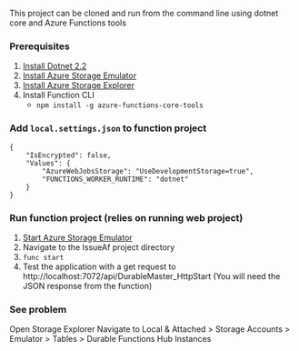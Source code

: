 This project can be cloned and run from the command line using dotnet core and Azure Functions tools

### Prerequisites

1. [Install Dotnet 2.2](https://dotnet.microsoft.com/download)
2. [Install Azure Storage Emulator](https://azure.microsoft.com/en-us/downloads/)
3. [Install Azure Storage Explorer](https://azure.microsoft.com/en-us/features/storage-explorer/)
4. Install Function CLI
   * `npm install -g azure-functions-core-tools`

### Add `local.settings.json` to function project
```
{
    "IsEncrypted": false,
    "Values": {
        "AzureWebJobsStorage": "UseDevelopmentStorage=true",
        "FUNCTIONS_WORKER_RUNTIME": "dotnet"
    }
}
```

### Run function project (relies on running web project)

1. [Start Azure Storage Emulator](https://docs.microsoft.com/en-us/azure/storage/common/storage-use-emulator#start-and-initialize-the-storage-emulator)
2. Navigate to the IssueAf project directory
3. `func start`
4. Test the application with a get request to http://localhost:7072/api/DurableMaster_HttpStart (You will need the JSON response from the function)

### See problem 
Open Storage Explorer
Navigate to Local & Attached > Storage Accounts > Emulator > Tables > Durable Functions Hub Instances
